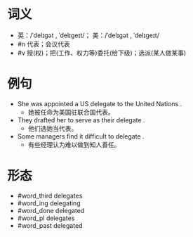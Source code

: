 # 词义
- 英：/ˈdelɪɡət , ˈdelɪɡeɪt/； 美：/ˈdelɪɡət , ˈdelɪɡeɪt/
- #n 代表；会议代表
- #v 授(权)；把(工作、权力等)委托(给下级)；选派(某人做某事)
# 例句
- She was appointed a US delegate to the United Nations .
	- 她被任命为美国驻联合国代表。
- They drafted her to serve as their delegate .
	- 他们选她当代表。
- Some managers find it difficult to delegate .
	- 有些经理认为难以做到知人善任。
# 形态
- #word_third delegates
- #word_ing delegating
- #word_done delegated
- #word_pl delegates
- #word_past delegated
